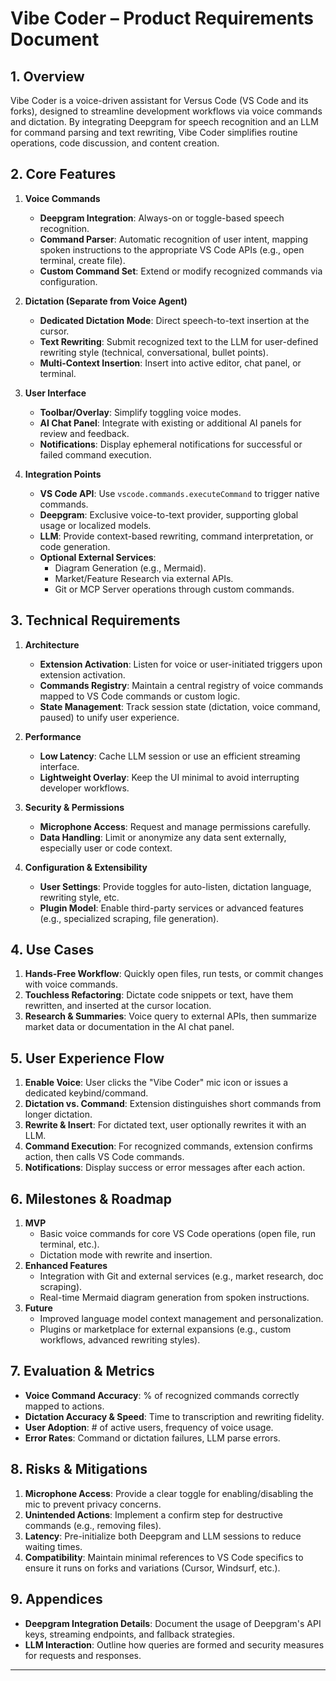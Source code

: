 # Vibe Coder – Product Requirements Document

## 1. Overview
Vibe Coder is a voice-driven assistant for Versus Code (VS Code and its forks), designed to streamline development workflows via voice commands and dictation. By integrating Deepgram for speech recognition and an LLM for command parsing and text rewriting, Vibe Coder simplifies routine operations, code discussion, and content creation.

## 2. Core Features

1. **Voice Commands**
   - **Deepgram Integration**: Always-on or toggle-based speech recognition.
   - **Command Parser**: Automatic recognition of user intent, mapping spoken instructions to the appropriate VS Code APIs (e.g., open terminal, create file).
   - **Custom Command Set**: Extend or modify recognized commands via configuration.

2. **Dictation (Separate from Voice Agent)**
   - **Dedicated Dictation Mode**: Direct speech-to-text insertion at the cursor.
   - **Text Rewriting**: Submit recognized text to the LLM for user-defined rewriting style (technical, conversational, bullet points).
   - **Multi-Context Insertion**: Insert into active editor, chat panel, or terminal.

3. **User Interface**
   - **Toolbar/Overlay**: Simplify toggling voice modes.  
   - **AI Chat Panel**: Integrate with existing or additional AI panels for review and feedback.  
   - **Notifications**: Display ephemeral notifications for successful or failed command execution.

4. **Integration Points**
   - **VS Code API**: Use `vscode.commands.executeCommand` to trigger native commands.  
   - **Deepgram**: Exclusive voice-to-text provider, supporting global usage or localized models.  
   - **LLM**: Provide context-based rewriting, command interpretation, or code generation.  
   - **Optional External Services**:
     - Diagram Generation (e.g., Mermaid).
     - Market/Feature Research via external APIs.
     - Git or MCP Server operations through custom commands.

## 3. Technical Requirements

1. **Architecture**  
   - **Extension Activation**: Listen for voice or user-initiated triggers upon extension activation.  
   - **Commands Registry**: Maintain a central registry of voice commands mapped to VS Code commands or custom logic.  
   - **State Management**: Track session state (dictation, voice command, paused) to unify user experience.

2. **Performance**  
   - **Low Latency**: Cache LLM session or use an efficient streaming interface.  
   - **Lightweight Overlay**: Keep the UI minimal to avoid interrupting developer workflows.

3. **Security & Permissions**  
   - **Microphone Access**: Request and manage permissions carefully.  
   - **Data Handling**: Limit or anonymize any data sent externally, especially user or code context.

4. **Configuration & Extensibility**  
   - **User Settings**: Provide toggles for auto-listen, dictation language, rewriting style, etc.  
   - **Plugin Model**: Enable third-party services or advanced features (e.g., specialized scraping, file generation).

## 4. Use Cases

1. **Hands-Free Workflow**: Quickly open files, run tests, or commit changes with voice commands.  
2. **Touchless Refactoring**: Dictate code snippets or text, have them rewritten, and inserted at the cursor location.  
3. **Research & Summaries**: Voice query to external APIs, then summarize market data or documentation in the AI chat panel.

## 5. User Experience Flow

1. **Enable Voice**: User clicks the "Vibe Coder" mic icon or issues a dedicated keybind/command.  
2. **Dictation vs. Command**: Extension distinguishes short commands from longer dictation.  
3. **Rewrite & Insert**: For dictated text, user optionally rewrites it with an LLM.  
4. **Command Execution**: For recognized commands, extension confirms action, then calls VS Code commands.  
5. **Notifications**: Display success or error messages after each action.

## 6. Milestones & Roadmap

1. **MVP**  
   - Basic voice commands for core VS Code operations (open file, run terminal, etc.).  
   - Dictation mode with rewrite and insertion.  
2. **Enhanced Features**  
   - Integration with Git and external services (e.g., market research, doc scraping).  
   - Real-time Mermaid diagram generation from spoken instructions.  
3. **Future**  
   - Improved language model context management and personalization.  
   - Plugins or marketplace for external expansions (e.g., custom workflows, advanced rewriting styles).

## 7. Evaluation & Metrics

- **Voice Command Accuracy**: % of recognized commands correctly mapped to actions.  
- **Dictation Accuracy & Speed**: Time to transcription and rewriting fidelity.  
- **User Adoption**: # of active users, frequency of voice usage.  
- **Error Rates**: Command or dictation failures, LLM parse errors.

## 8. Risks & Mitigations

1. **Microphone Access**: Provide a clear toggle for enabling/disabling the mic to prevent privacy concerns.  
2. **Unintended Actions**: Implement a confirm step for destructive commands (e.g., removing files).  
3. **Latency**: Pre-initialize both Deepgram and LLM sessions to reduce waiting times.  
4. **Compatibility**: Maintain minimal references to VS Code specifics to ensure it runs on forks and variations (Cursor, Windsurf, etc.).

## 9. Appendices

- **Deepgram Integration Details**: Document the usage of Deepgram's API keys, streaming endpoints, and fallback strategies.  
- **LLM Interaction**: Outline how queries are formed and security measures for requests and responses.

--- 